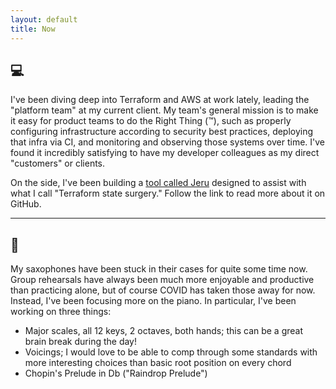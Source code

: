 ```yaml
---
layout: default
title: Now
---
```


## :computer:

I've been diving deep into Terraform and AWS at work lately,
leading the "platform team" at my current client.
My team's general mission is to make it easy for product teams to do the Right Thing (:tm:),
such as properly configuring infrastructure according to security best practices,
deploying that infra via CI,
and monitoring and observing those systems over time.
I've found it incredibly satisfying to have my developer colleagues as my direct "customers" or clients.

On the side, I've been building a [tool called Jeru](https://github.com/mikeknep/jeru) designed to assist with what I call "Terraform state surgery."
Follow the link to read more about it on GitHub.

---

## :musical_note:

My saxophones have been stuck in their cases for quite some time now.
Group rehearsals have always been much more enjoyable and productive than practicing alone,
but of course COVID has taken those away for now.
Instead, I've been focusing more on the piano.
In particular, I've been working on three things:
- Major scales, all 12 keys, 2 octaves, both hands; this can be a great brain break during the day!
- Voicings; I would love to be able to comp through some standards with more interesting choices than basic root position on every chord
- Chopin's Prelude in Db ("Raindrop Prelude")
